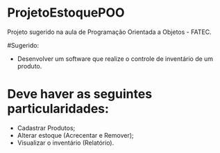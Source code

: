# ProjetoEstoquePOO
Projeto sugerido na aula de Programação Orientada a Objetos - FATEC.

#Sugerido:
- Desenvolver um software que realize o controle de inventário de um produto.

# Deve haver as seguintes particularidades:

- Cadastrar Produtos;
- Alterar estoque (Acrecentar e Remover);
- Visualizar o inventário (Relatório).
